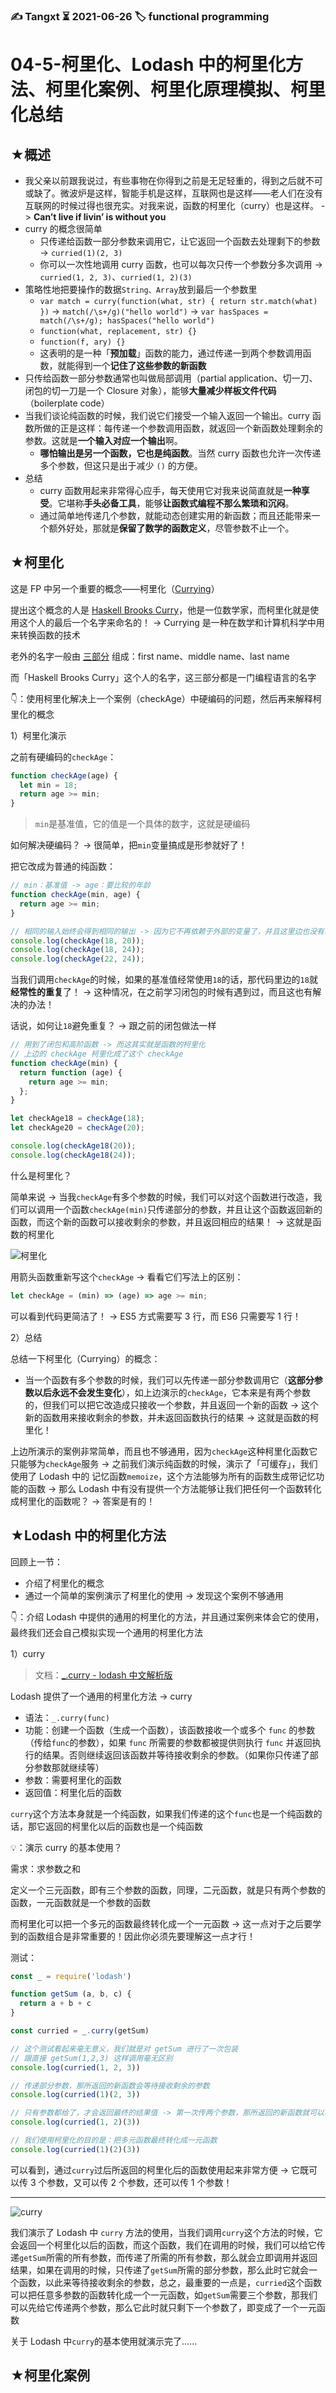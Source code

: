 ### ✍️ Tangxt ⏳ 2021-06-26 🏷️ functional programming

# 04-5-柯里化、Lodash 中的柯里化方法、柯里化案例、柯里化原理模拟、柯里化总结

## ★概述

- 我父亲以前跟我说过，有些事物在你得到之前是无足轻重的，得到之后就不可或缺了。微波炉是这样，智能手机是这样，互联网也是这样——老人们在没有互联网的时候过得也很充实。对我来说，函数的柯里化（curry）也是这样。 -> **Can’t live if livin’ is without you**
- curry 的概念很简单
  - 只传递给函数一部分参数来调用它，让它返回一个函数去处理剩下的参数 -> `curried(1)(2, 3)`
  - 你可以一次性地调用 curry 函数，也可以每次只传一个参数分多次调用 -> `curried(1, 2, 3)`、`curried(1, 2)(3)`
- 策略性地把要操作的数据`String、Array`放到最后一个参数里
  - `var match = curry(function(what, str) { return str.match(what) })` -> `match(/\s+/g)("hello world")` -> `var hasSpaces = match(/\s+/g); hasSpaces("hello world")`
  - `function(what, replacement, str) {}`
  - `function(f, ary) {}`
  - 这表明的是一种「**预加载**」函数的能力，通过传递一到两个参数调用函数，就能得到一个**记住了这些参数的新函数**
- 只传给函数一部分参数通常也叫做局部调用（partial application、切一刀、闭包的切一刀是一个 Closure 对象），能够**大量减少样板文件代码**（boilerplate code）
- 当我们谈论纯函数的时候，我们说它们接受一个输入返回一个输出。curry 函数所做的正是这样：每传递一个参数调用函数，就返回一个新函数处理剩余的参数。这就是**一个输入对应一个输出**啊。
  - **哪怕输出是另一个函数，它也是纯函数**。当然 curry 函数也允许一次传递多个参数，但这只是出于减少 `()` 的方便。
- 总结
  - curry 函数用起来非常得心应手，每天使用它对我来说简直就是**一种享受**。它堪称**手头必备工具**，能够**让函数式编程不那么繁琐和沉闷**。
  - 通过简单地传递几个参数，就能动态创建实用的新函数；而且还能带来一个额外好处，那就是**保留了数学的函数定义**，尽管参数不止一个。

## ★柯里化

这是 FP 中另一个重要的概念——柯里化（[Currying](https://en.wikipedia.org/wiki/Currying)）

提出这个概念的人是 [Haskell Brooks Curry](https://en.wikipedia.org/wiki/Haskell_Curry)，他是一位数学家，而柯里化就是使用这个人的最后一个名字来命名的！ -> Currying 是一种在数学和计算机科学中用来转换函数的技术

老外的名字一般由 [三部分](https://zhuanlan.zhihu.com/p/37069615) 组成：first name、middle name、last name

而「Haskell Brooks Curry」这个人的名字，这三部分都是一门编程语言的名字

👇：使用柯里化解决上一个案例（checkAge）中硬编码的问题，然后再来解释柯里化的概念

1）柯里化演示

之前有硬编码的`checkAge`：

``` js
function checkAge(age) {
  let min = 18;
  return age >= min;
}
```

> `min`是基准值，它的值是一个具体的数字，这就是硬编码

如何解决硬编码？ -> 很简单，把`min`变量搞成是形参就好了！

把它改成为普通的纯函数：

``` js
// min：基准值 -> age：要比较的年龄
function checkAge(min, age) {
  return age >= min;
}

// 相同的输入始终会得到相同的输出 -> 因为它不再依赖于外部的变量了，并且这里边也没有硬编码
console.log(checkAge(18, 20));
console.log(checkAge(18, 24));
console.log(checkAge(22, 24));
```

当我们调用`checkAge`的时候，如果的基准值经常使用`18`的话，那代码里边的`18`就**经常性的重复**了！ -> 这种情况，在之前学习闭包的时候有遇到过，而且这也有解决的办法！

话说，如何让`18`避免重复？ -> 跟之前的闭包做法一样

``` js
// 用到了闭包和高阶函数 -> 而这其实就是函数的柯里化
// 上边的 checkAge 柯里化成了这个 checkAge
function checkAge(min) {
  return function (age) {
    return age >= min;
  };
}

let checkAge18 = checkAge(18);
let checkAge20 = checkAge(20);

console.log(checkAge18(20));
console.log(checkAge18(24));
```

什么是柯里化？

简单来说 -> 当我`checkAge`有多个参数的时候，我们可以对这个函数进行改造，我们可以调用一个函数`checkAge(min)`只传递部分的参数，并且让这个函数返回新的函数，而这个新的函数可以接收剩余的参数，并且返回相应的结果！ -> 这就是函数的柯里化

![柯里化](assets/img/2021-06-27-16-02-36.png)

用箭头函数重新写这个`checkAge` -> 看看它们写法上的区别：

``` js
let checkAge = (min) => (age) => age >= min;
```

可以看到代码更简洁了！ -> ES5 方式需要写 3 行，而 ES6 只需要写 1 行！

2）总结

总结一下柯里化（Currying）的概念：

- 当一个函数有多个参数的时候，我们可以先传递一部分参数调用它（**这部分参数以后永远不会发生变化**），如上边演示的`checkAge`，它本来是有两个参数的，但我们可以把它改造成只接收一个参数，并且返回一个新的函数 -> 这个新的函数用来接收剩余的参数，并未返回函数执行的结果 -> 这就是函数的柯里化！

上边所演示的案例非常简单，而且也不够通用，因为`checkAge`这种柯里化函数它只能够为`checkAge`服务 -> 之前我们演示纯函数的时候，演示了「可缓存」，我们使用了 Lodash 中的 记忆函数`memoize`，这个方法能够为所有的函数生成带记忆功能的函数 -> 那么 Lodash 中有没有提供一个方法能够让我们把任何一个函数转化成柯里化的函数呢？ -> 答案是有的！

## ★Lodash 中的柯里化方法

回顾上一节：

- 介绍了柯里化的概念
- 通过一个简单的案例演示了柯里化的使用 -> 发现这个案例不够通用

👇：介绍 Lodash 中提供的通用的柯里化的方法，并且通过案例来体会它的使用，最终我们还会自己模拟实现一个通用的柯里化方法

1）curry

> 文档：[_.curry - lodash 中文解析版](https://lodash.shujuwajue.com/function/curry)

Lodash 提供了一个通用的柯里化方法 -> curry

- 语法：`_.curry(func)`
- 功能：创建一个函数（生成一个函数），该函数接收一个或多个 `func` 的参数（传给`func`的参数），如果 `func` 所需要的参数都被提供则执行 `func` 并返回执行的结果。否则继续返回该函数并等待接收剩余的参数。（如果你只传递了部分参数那就继续等）
- 参数：需要柯里化的函数
- 返回值：柯里化后的函数

`curry`这个方法本身就是一个纯函数，如果我们传递的这个`func`也是一个纯函数的话，那它返回的柯里化以后的函数也是一个纯函数

💡：演示 curry 的基本使用？

需求：求参数之和

定义一个三元函数，即有三个参数的函数，同理，二元函数，就是只有两个参数的函数，一元函数就是一个参数的函数

而柯里化可以把一个多元的函数最终转化成一个一元函数 -> 这一点对于之后要学到的函数组合是非常重要的！因此你必须先要理解这一点才行！

测试：

``` js
const _ = require('lodash')

function getSum (a, b, c) {
  return a + b + c
}

const curried = _.curry(getSum)

// 这个测试看起来毫无意义，我们就是对 getSum 进行了一次包装
// 跟直接 getSum(1,2,3) 这样调用毫无区别
console.log(curried(1, 2, 3))

// 传递部分参数，那所返回的新函数会等待接收剩余的参数
console.log(curried(1)(2, 3))

// 只有参数都给了，才会返回最终的结果值 -> 第一次传两个参数，那所返回的新函数就可以看成是一个一元函数了
console.log(curried(1, 2)(3))

// 我们使用柯里化的目的是：把多元函数最终转化成一元函数
console.log(curried(1)(2)(3))
```

可以看到，通过`curry`过后所返回的柯里化后的函数使用起来非常方便 -> 它既可以传 3 个参数，又可以传 2 个参数，还可以传 1 个参数！

---

![curry](assets/img/2021-06-27-20-24-05.png)

我们演示了 Lodash 中 `curry` 方法的使用，当我们调用`curry`这个方法的时候，它会返回一个柯里化以后的函数，而这个函数，我们在调用的时候，我们可以给它传递`getSum`所需的所有参数，而传递了所需的所有参数，那么就会立即调用并返回结果，如果在调用的时候，只传递了`getSum`所需的部分参数，那么此时它就会一个函数，以此来等待接收剩余的参数，总之，最重要的一点是，`curried`这个函数可以把任意多参数的函数转化成一个一元函数，如`getSum`需要三个参数，那我们可以先给它传递两个参数，那么它此时就只剩下一个参数了，即变成了一个一元函数

关于 Lodash 中`curry`的基本使用就演示完了……

## ★柯里化案例
